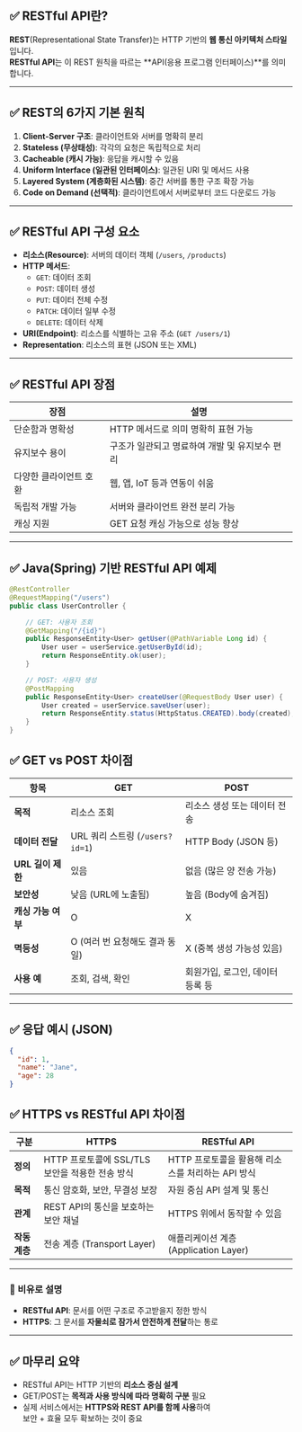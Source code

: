 ## ✅ RESTful API란?

**REST**(Representational State Transfer)는 HTTP 기반의 **웹 통신 아키텍처 스타일**입니다.  
**RESTful API**는 이 REST 원칙을 따르는 **API(응용 프로그램 인터페이스)**를 의미합니다.

---

## ✅ REST의 6가지 기본 원칙

1. **Client-Server 구조**: 클라이언트와 서버를 명확히 분리
2. **Stateless (무상태성)**: 각각의 요청은 독립적으로 처리
3. **Cacheable (캐시 가능)**: 응답을 캐시할 수 있음
4. **Uniform Interface (일관된 인터페이스)**: 일관된 URI 및 메서드 사용
5. **Layered System (계층화된 시스템)**: 중간 서버를 통한 구조 확장 가능
6. **Code on Demand (선택적)**: 클라이언트에서 서버로부터 코드 다운로드 가능

---

## ✅ RESTful API 구성 요소

- **리소스(Resource)**: 서버의 데이터 객체 (`/users`, `/products`)
- **HTTP 메서드**:
  - `GET`: 데이터 조회
  - `POST`: 데이터 생성
  - `PUT`: 데이터 전체 수정
  - `PATCH`: 데이터 일부 수정
  - `DELETE`: 데이터 삭제
- **URI(Endpoint)**: 리소스를 식별하는 고유 주소 (`GET /users/1`)
- **Representation**: 리소스의 표현 (JSON 또는 XML)

---

## ✅ RESTful API 장점

| 장점                     | 설명 |
|--------------------------|------|
| 단순함과 명확성          | HTTP 메서드로 의미 명확히 표현 가능 |
| 유지보수 용이            | 구조가 일관되고 명료하여 개발 및 유지보수 편리 |
| 다양한 클라이언트 호환   | 웹, 앱, IoT 등과 연동이 쉬움 |
| 독립적 개발 가능         | 서버와 클라이언트 완전 분리 가능 |
| 캐싱 지원                | GET 요청 캐싱 가능으로 성능 향상 |

---

## ✅ Java(Spring) 기반 RESTful API 예제

```java
@RestController
@RequestMapping("/users")
public class UserController {

    // GET: 사용자 조회
    @GetMapping("/{id}")
    public ResponseEntity<User> getUser(@PathVariable Long id) {
        User user = userService.getUserById(id);
        return ResponseEntity.ok(user);
    }

    // POST: 사용자 생성
    @PostMapping
    public ResponseEntity<User> createUser(@RequestBody User user) {
        User created = userService.saveUser(user);
        return ResponseEntity.status(HttpStatus.CREATED).body(created);
    }
}

```

## ✅ GET vs POST 차이점

| 항목              | GET                                     | POST                                             |
|-------------------|------------------------------------------|--------------------------------------------------|
| **목적**          | 리소스 조회                              | 리소스 생성 또는 데이터 전송                     |
| **데이터 전달**   | URL 쿼리 스트링 (`/users?id=1`)         | HTTP Body (JSON 등)                              |
| **URL 길이 제한** | 있음                                     | 없음 (많은 양 전송 가능)                         |
| **보안성**        | 낮음 (URL에 노출됨)                      | 높음 (Body에 숨겨짐)                             |
| **캐싱 가능 여부**| O                                       | X                                                |
| **멱등성**        | O (여러 번 요청해도 결과 동일)          | X (중복 생성 가능성 있음)                        |
| **사용 예**       | 조회, 검색, 확인                         | 회원가입, 로그인, 데이터 등록 등                 |

---

## ✅ 응답 예시 (JSON)

```json
{
  "id": 1,
  "name": "Jane",
  "age": 28
}
```

## ✅ HTTPS vs RESTful API 차이점

| 구분              | HTTPS                                                   | RESTful API                                         |
|-------------------|----------------------------------------------------------|------------------------------------------------------|
| **정의**          | HTTP 프로토콜에 SSL/TLS 보안을 적용한 전송 방식         | HTTP 프로토콜을 활용해 리소스를 처리하는 API 방식   |
| **목적**          | 통신 암호화, 보안, 무결성 보장                           | 자원 중심 API 설계 및 통신                          |
| **관계**          | REST API의 통신을 보호하는 보안 채널                    | HTTPS 위에서 동작할 수 있음                         |
| **작동 계층**     | 전송 계층 (Transport Layer)                             | 애플리케이션 계층 (Application Layer)              |

---

### 📌 비유로 설명

- **RESTful API**: 문서를 어떤 구조로 주고받을지 정한 방식  
- **HTTPS**: 그 문서를 **자물쇠로 잠가서 안전하게 전달**하는 통로

---

## ✅ 마무리 요약

- RESTful API는 HTTP 기반의 **리소스 중심 설계**
- GET/POST는 **목적과 사용 방식에 따라 명확히 구분** 필요
- 실제 서비스에서는 **HTTPS와 REST API를 함께 사용**하여  
  보안 + 효율 모두 확보하는 것이 중요

